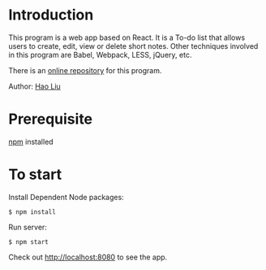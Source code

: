 Introduction
============

This program is a web app based on React. It is a To-do list that allows users to create, edit, view or delete short notes. Other techniques involved in this program are Babel, Webpack, LESS, jQuery, etc.

There is an [online repository](https://github.com/fuermosi777/to-do-list) for this program.

Author: [Hao Liu](http://liuhao.im)

Prerequisite
============

[npm](https://www.npmjs.com/) installed

To start
========

Install Dependent Node packages:

	$ npm install

Run server:

    $ npm start

Check out [http://localhost:8080](http://localhost:8080) to see the app.